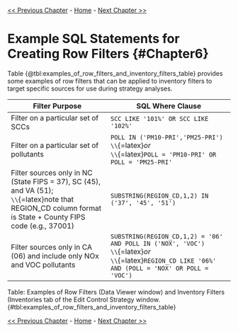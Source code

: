 <!-- BEGIN COMMENT -->

[<< Previous Chapter](ch5_control_strategy_exercises.md) - [Home](README.md) - [Next Chapter >>](ch7_references.md)

<!-- END COMMENT -->

# Example SQL Statements for Creating Row Filters {#Chapter6}

Table {@tbl:examples_of_row_filters_and_inventory_filters_table} provides some examples of row filters that can be applied to inventory filters to target specific sources for use during strategy analyses.

<a id=tbl:examples_of_row_filters_and_inventory_filters_table></a>

Filter Purpose|SQL Where Clause
-|-
Filter on a particular set of SCCs|`SCC LIKE '101%' OR SCC LIKE '102%'`
Filter on a particular set of pollutants|`POLL IN ('PM10-PRI','PM25-PRI')`<br/>`\\`{=latex}*or*<br/>`\\`{=latex}`POLL = 'PM10-PRI' OR POLL = 'PM25-PRI'`
Filter sources only in NC (State FIPS = 37), SC (45), and VA (51);<br/>`\\`{=latex}note that REGION\_CD column format is State + County FIPS code (e.g., 37001)|`SUBSTRING(REGION_CD,1,2) IN ('37', '45', '51')`
Filter sources only in CA (06) and include only NOx and VOC pollutants|`SUBSTRING(REGION_CD,1,2) = '06' AND POLL IN ('NOX', 'VOC')`<br/>`\\`{=latex}*or*<br/>`\\`{=latex}`REGION_CD LIKE '06%' AND (POLL = 'NOX' OR POLL = 'VOC')`

Table: Examples of Row Filters (Data Viewer window) and Inventory Filters (Inventories tab of the Edit Control Strategy window. {#tbl:examples_of_row_filters_and_inventory_filters_table}


<!-- BEGIN COMMENT -->

[<< Previous Chapter](ch5_control_strategy_exercises.md) - [Home](README.md) - [Next Chapter >>](ch7_references.md)<br>

<!-- END COMMENT -->
